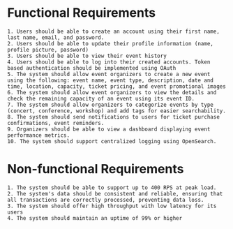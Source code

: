 # Functional Requirements 
    1. Users should be able to create an account using their first name, last name, email, and password. 
    2. Users should be able to update their profile information (name, profile picture, password) 
    3. Users should be able to view their event history
    4. Users should be able to log into their created accounts. Token based authentication should be implemented using OAuth
    5. The system should allow event organizers to create a new event using the following: event name, event type, description, date and time, location, capacity, ticket pricing, and event promotional images 
    6. The system should allow event organizers to view the details and check the remaining capacity of an event using its event ID. 
    7. The system should allow organizers to categorize events by type (concert, conference, workshop) and add tags for easier searchability. 
    8. The system should send notifications to users for ticket purchase confirmations, event reminders. 
    9. Organizers should be able to view a dashboard displaying event performance metrics.
    10. The system should support centralized logging using OpenSearch.
# Non-functional Requirements 
    1. The system should be able to support up to 400 RPS at peak load.
    2. The system's data should be consistent and reliable, ensuring that all transactions are correctly processed, preventing data loss.
    3. The system should offer high throughput with low latency for its users
    4. The system should maintain an uptime of 99% or higher
